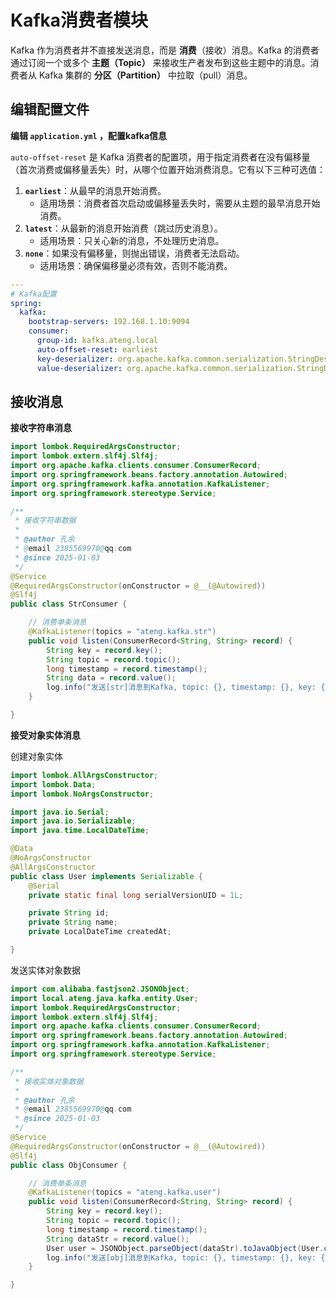 # Kafka消费者模块

Kafka 作为消费者并不直接发送消息，而是 **消费**（接收）消息。Kafka 的消费者通过订阅一个或多个 **主题（Topic）** 来接收生产者发布到这些主题中的消息。消费者从 Kafka 集群的 **分区（Partition）** 中拉取（pull）消息。

## 编辑配置文件

**编辑 `application.yml` ，配置kafka信息**

`auto-offset-reset` 是 Kafka 消费者的配置项，用于指定消费者在没有偏移量（首次消费或偏移量丢失）时，从哪个位置开始消费消息。它有以下三种可选值：

1. **`earliest`**：从最早的消息开始消费。
    - 适用场景：消费者首次启动或偏移量丢失时，需要从主题的最早消息开始消费。
2. **`latest`**：从最新的消息开始消费（跳过历史消息）。
    - 适用场景：只关心新的消息，不处理历史消息。
3. **`none`**：如果没有偏移量，则抛出错误，消费者无法启动。
    - 适用场景：确保偏移量必须有效，否则不能消费。

```yaml
---
# Kafka配置
spring:
  kafka:
    bootstrap-servers: 192.168.1.10:9094
    consumer:
      group-id: kafka.ateng.local
      auto-offset-reset: earliest
      key-deserializer: org.apache.kafka.common.serialization.StringDeserializer
      value-deserializer: org.apache.kafka.common.serialization.StringDeserializer
```

## 接收消息

**接收字符串消息**

```java
import lombok.RequiredArgsConstructor;
import lombok.extern.slf4j.Slf4j;
import org.apache.kafka.clients.consumer.ConsumerRecord;
import org.springframework.beans.factory.annotation.Autowired;
import org.springframework.kafka.annotation.KafkaListener;
import org.springframework.stereotype.Service;

/**
 * 接收字符串数据
 *
 * @author 孔余
 * @email 2385569970@qq.com
 * @since 2025-01-03
 */
@Service
@RequiredArgsConstructor(onConstructor = @__(@Autowired))
@Slf4j
public class StrConsumer {

    // 消费单条消息
    @KafkaListener(topics = "ateng.kafka.str")
    public void listen(ConsumerRecord<String, String> record) {
        String key = record.key();
        String topic = record.topic();
        long timestamp = record.timestamp();
        String data = record.value();
        log.info("发送[str]消息到Kafka, topic: {}, timestamp: {}, key: {}, data: {}", topic, timestamp, key, data);
    }

}
```

**接受对象实体消息**

创建对象实体

```java
import lombok.AllArgsConstructor;
import lombok.Data;
import lombok.NoArgsConstructor;

import java.io.Serial;
import java.io.Serializable;
import java.time.LocalDateTime;

@Data
@NoArgsConstructor
@AllArgsConstructor
public class User implements Serializable {
    @Serial
    private static final long serialVersionUID = 1L;

    private String id;
    private String name;
    private LocalDateTime createdAt;

}
```

发送实体对象数据

```java
import com.alibaba.fastjson2.JSONObject;
import local.ateng.java.kafka.entity.User;
import lombok.RequiredArgsConstructor;
import lombok.extern.slf4j.Slf4j;
import org.apache.kafka.clients.consumer.ConsumerRecord;
import org.springframework.beans.factory.annotation.Autowired;
import org.springframework.kafka.annotation.KafkaListener;
import org.springframework.stereotype.Service;

/**
 * 接收实体对象数据
 *
 * @author 孔余
 * @email 2385569970@qq.com
 * @since 2025-01-03
 */
@Service
@RequiredArgsConstructor(onConstructor = @__(@Autowired))
@Slf4j
public class ObjConsumer {

    // 消费单条消息
    @KafkaListener(topics = "ateng.kafka.user")
    public void listen(ConsumerRecord<String, String> record) {
        String key = record.key();
        String topic = record.topic();
        long timestamp = record.timestamp();
        String dataStr = record.value();
        User user = JSONObject.parseObject(dataStr).toJavaObject(User.class);
        log.info("发送[obj]消息到Kafka, topic: {}, timestamp: {}, key: {}, data: {}", topic, timestamp, key, user);
    }

}
```
